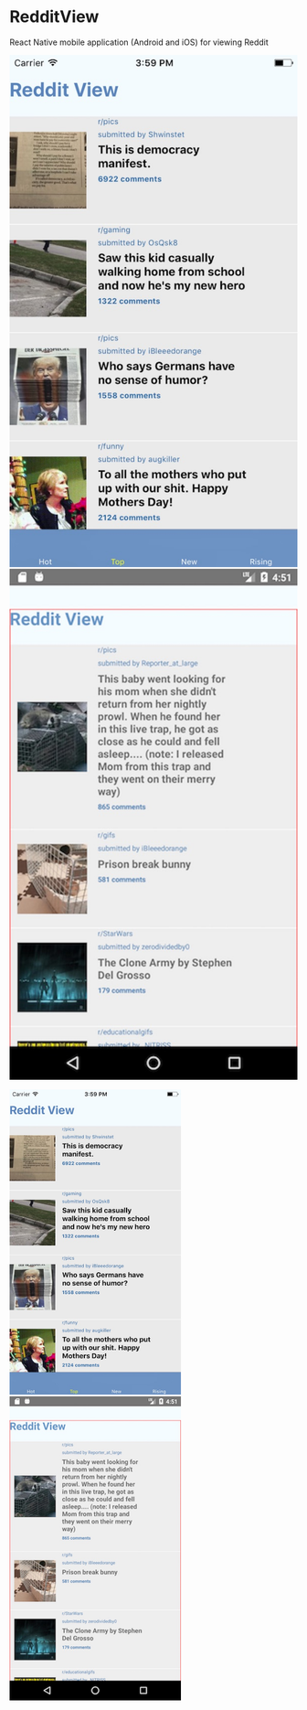 # RedditView
React Native mobile application (Android and iOS) for viewing Reddit


![ios](./docs/images/ios.jpg) ![android](./docs/images/android.jpg)


<img src="./docs/images/ios.jpg"  width="300" height="whatever">

<img src="./docs/images/android.jpg"  width="300" height="whatever">
